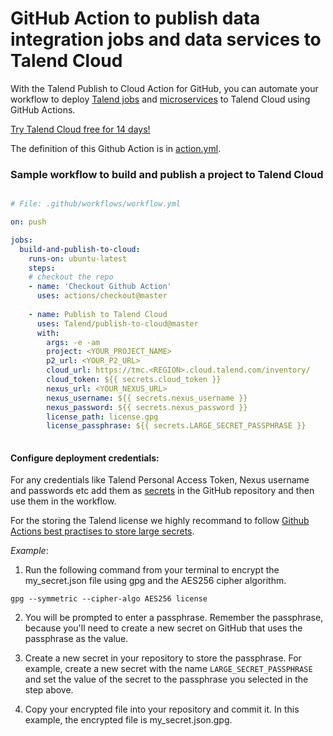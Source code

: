 # GitHub Action to publish data integration jobs and data services to Talend Cloud

With the Talend Publish to Cloud Action for GitHub, you can automate your workflow to deploy [Talend jobs](https://www.talend.com/products/data-integration/) and [microservices](https://www.talend.com/solutions/information-technology/service-oriented-architecture/) to Talend Cloud using GitHub Actions.

[Try Talend Cloud free for 14 days!](https://iam.us.cloud.talend.com/idp/trial-registration?type=productspage)

The definition of this Github Action is in [action.yml](https://github.com/Talend/publish-to-cloud/blob/master/action.yml).
  
### Sample workflow to build and publish a project to Talend Cloud

```yaml

# File: .github/workflows/workflow.yml

on: push

jobs:
  build-and-publish-to-cloud:
    runs-on: ubuntu-latest
    steps:
    # checkout the repo
    - name: 'Checkout Github Action'
      uses: actions/checkout@master
    
    - name: Publish to Talend Cloud
      uses: Talend/publish-to-cloud@master
      with:
        args: -e -am
        project: <YOUR_PROJECT_NAME>
        p2_url: <YOUR_P2_URL>
        cloud_url: https://tmc.<REGION>.cloud.talend.com/inventory/
        cloud_token: ${{ secrets.cloud_token }}
        nexus_url: <YOUR_NEXUS_URL>
        nexus_username: ${{ secrets.nexus_username }}
        nexus_password: ${{ secrets.nexus_password }}
        license_path: license.gpg
        license_passphrase: ${{ secrets.LARGE_SECRET_PASSPHRASE }}
        
```

#### Configure deployment credentials:

For any credentials like Talend Personal Access Token, Nexus username and passwords etc add them as [secrets](https://help.github.com/en/actions/automating-your-workflow-with-github-actions/creating-and-using-encrypted-secrets#creating-encrypted-secrets) in the GitHub repository and then use them in the workflow.

For the storing the Talend license we highly recommand to follow [Github Actions best practises to store large secrets](https://help.github.com/en/actions/automating-your-workflow-with-github-actions/creating-and-using-encrypted-secrets#limits-for-secrets).

*Example*:

1. Run the following command from your terminal to encrypt the my_secret.json file using gpg and the AES256 cipher algorithm.
```
gpg --symmetric --cipher-algo AES256 license
```

2. You will be prompted to enter a passphrase. Remember the passphrase, because you'll need to create a new secret on GitHub that uses the passphrase as the value.

3. Create a new secret in your repository to store the passphrase. For example, create a new secret with the name `LARGE_SECRET_PASSPHRASE` and set the value of the secret to the passphrase you selected in the step above.

4. Copy your encrypted file into your repository and commit it. In this example, the encrypted file is my_secret.json.gpg.